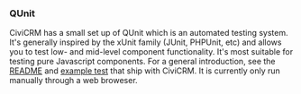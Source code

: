 ### QUnit

CiviCRM has a small set up of QUnit which is an automated testing system.  It's generally inspired by the xUnit family (JUnit, PHPUnit, etc) and
allows you to test low- and mid-level component functionality.  It's most suitable for testing pure Javascript components.  For a general
introduction, see the [README](https://github.com/civicrm/civicrm-core/blob/master/tests/qunit/README.txt) and [example
test](https://github.com/civicrm/civicrm-core/tree/master/tests/qunit/example) that ship with CiviCRM.  It is currently only run manually through a
web broweser.
